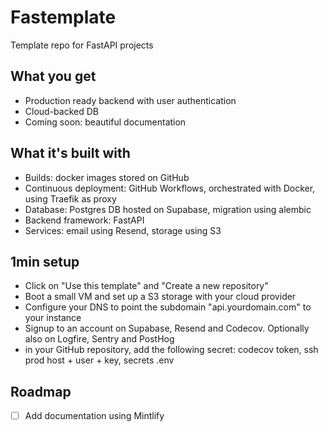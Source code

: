 # Fastemplate
Template repo for FastAPI projects

## What you get
- Production ready backend with user authentication
- Cloud-backed DB
- Coming soon: beautiful documentation

## What it's built with
- Builds: docker images stored on GitHub
- Continuous deployment: GitHub Workflows, orchestrated with Docker, using Traefik as proxy
- Database: Postgres DB hosted on Supabase, migration using alembic
- Backend framework: FastAPI
- Services: email using Resend, storage using S3

## 1min setup
- Click on "Use this template" and "Create a new repository"
- Boot a small VM and set up a S3 storage with your cloud provider
- Configure your DNS to point the subdomain "api.yourdomain.com" to your instance
- Signup to an account on Supabase, Resend and Codecov. Optionally also on Logfire, Sentry and PostHog
- in your GitHub repository, add the following secret: codecov token, ssh prod host + user + key, secrets .env

## Roadmap
- [ ] Add documentation using Mintlify
